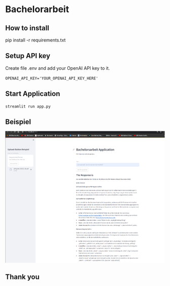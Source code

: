 # Bachelorarbeit

## How to install

pip install -r requirements.txt

## Setup API key

Create file .env and add your OpenAI API key to it.

`OPENAI_API_KEY='YOUR_OPENAI_API_KEY_HERE'`

## Start Application

`streamlit run app.py`

## Beispiel

![alt text](img/image.png)

## Thank you
